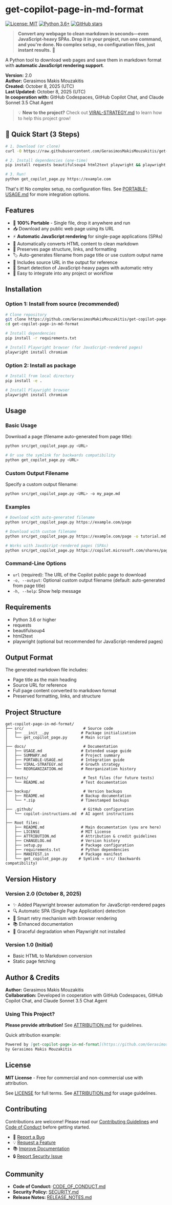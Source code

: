 # get-copilot-page-in-md-format

[![License: MIT](https://img.shields.io/badge/License-MIT-yellow.svg)](https://opensource.org/licenses/MIT)
[![Python 3.6+](https://img.shields.io/badge/python-3.6+-blue.svg)](https://www.python.org/downloads/)
[![GitHub stars](https://img.shields.io/github/stars/GerasimosMakisMouzakitis/get-copilot-page-in-md-format?style=social)](https://github.com/GerasimosMakisMouzakitis/get-copilot-page-in-md-format)

> **Convert any webpage to clean markdown in seconds—even JavaScript-heavy SPAs. Drop it in your project, run one command, and you're done. No complex setup, no configuration files, just instant results.** 🚀

A Python tool to download web pages and save them in markdown format with **automatic JavaScript rendering support**.

**Version:** 2.0  
**Author:** Gerasimos Makis Mouzakitis  
**Created:** October 8, 2025 (UTC)  
**Last Updated:** October 8, 2025 (UTC)  
**In cooperation with:** GitHub Codespaces, GitHub Copilot Chat, and Claude Sonnet 3.5 Chat Agent

> 💡 **New to the project?** Check out [VIRAL-STRATEGY.md](docs/VIRAL-STRATEGY.md) to learn how to help this project grow!

## 🎯 Quick Start (3 Steps)

```bash
# 1. Download (or clone)
curl -O https://raw.githubusercontent.com/GerasimosMakisMouzakitis/get-copilot-page-in-md-format/main/src/get_copilot_page.py

# 2. Install dependencies (one-time)
pip install requests beautifulsoup4 html2text playwright && playwright install chromium

# 3. Run!
python get_copilot_page.py https://example.com
```

That's it! No complex setup, no configuration files. See [PORTABLE-USAGE.md](docs/PORTABLE-USAGE.md) for more integration options.

## Features

- 🚀 **100% Portable** - Single file, drop it anywhere and run
- 📥 Download any public web page using its URL
- ⚡ **Automatic JavaScript rendering** for single-page applications (SPAs)
- 📝 Automatically converts HTML content to clean markdown
- 🎯 Preserves page structure, links, and formatting
- 🏷️ Auto-generates filename from page title or use custom output name
- 🔗 Includes source URL in the output for reference
- 🤖 Smart detection of JavaScript-heavy pages with automatic retry
- 🔌 Easy to integrate into any project or workflow

## Installation

### Option 1: Install from source (recommended)
```bash
# Clone repository
git clone https://github.com/GerasimosMakisMouzakitis/get-copilot-page-in-md-format.git
cd get-copilot-page-in-md-format

# Install dependencies
pip install -r requirements.txt

# Install Playwright browser (for JavaScript-rendered pages)
playwright install chromium
```

### Option 2: Install as package
```bash
# Install from local directory
pip install -e .

# Install Playwright browser
playwright install chromium
```

## Usage

### Basic Usage

Download a page (filename auto-generated from page title):
```bash
python src/get_copilot_page.py <URL>

# Or use the symlink for backwards compatibility
python get_copilot_page.py <URL>
```

### Custom Output Filename

Specify a custom output filename:
```bash
python src/get_copilot_page.py <URL> -o my_page.md
```

### Examples

```bash
# Download with auto-generated filename
python src/get_copilot_page.py https://example.com/page

# Download with custom filename
python src/get_copilot_page.py https://example.com/page -o tutorial.md

# Works with JavaScript-rendered pages (SPAs)
python src/get_copilot_page.py https://copilot.microsoft.com/shares/pages/xyz -o copilot_share.md
```

### Command-Line Options

- `url` (required): The URL of the Copilot public page to download
- `-o, --output`: Optional custom output filename (default: auto-generated from page title)
- `-h, --help`: Show help message

## Requirements

- Python 3.6 or higher
- requests
- beautifulsoup4
- html2text
- playwright (optional but recommended for JavaScript-rendered pages)

## Output Format

The generated markdown file includes:
- Page title as the main heading
- Source URL for reference
- Full page content converted to markdown format
- Preserved formatting, links, and structure

## Project Structure

```
get-copilot-page-in-md-format/
├── src/                          # Source code
│   ├── __init__.py              # Package initialization
│   └── get_copilot_page.py      # Main script
│
├── docs/                         # Documentation
│   ├── USAGE.md                 # Extended usage guide
│   ├── SUMMARY.md               # Project summary
│   ├── PORTABLE-USAGE.md        # Integration guide
│   ├── VIRAL-STRATEGY.md        # Growth strategy
│   └── REORGANIZATION.md        # Reorganization history
│
├── tests/                        # Test files (for future tests)
│   └── README.md                # Test documentation
│
├── backup/                       # Version backups
│   ├── README.md                # Backup documentation
│   └── *.zip                    # Timestamped backups
│
├── .github/                      # GitHub configuration
│   └── copilot-instructions.md  # AI agent instructions
│
├── Root files:
│   ├── README.md                # Main documentation (you are here)
│   ├── LICENSE                  # MIT License
│   ├── ATTRIBUTION.md           # Attribution & credit guidelines
│   ├── CHANGELOG.md             # Version history
│   ├── setup.py                 # Package configuration
│   ├── requirements.txt         # Python dependencies
│   ├── MANIFEST.in              # Package manifest
│   └── get_copilot_page.py     # Symlink → src/ (backwards compatibility)
```

## Version History

### Version 2.0 (October 8, 2025)
- ✨ Added Playwright browser automation for JavaScript-rendered pages
- 🔍 Automatic SPA (Single Page Application) detection
- 🔄 Smart retry mechanism with browser rendering
- 📚 Enhanced documentation
- 🎯 Graceful degradation when Playwright not installed

### Version 1.0 (Initial)
- Basic HTML to Markdown conversion
- Static page fetching

## Author & Credits

**Author:** Gerasimos Makis Mouzakitis  
**Collaboration:** Developed in cooperation with GitHub Codespaces, GitHub Copilot Chat, and Claude Sonnet 3.5 Chat Agent

### Using This Project?

**Please provide attribution!** See [ATTRIBUTION.md](ATTRIBUTION.md) for guidelines.

Quick attribution example:
```markdown
Powered by [get-copilot-page-in-md-format](https://github.com/GerasimosMakisMouzakitis/get-copilot-page-in-md-format) 
by Gerasimos Makis Mouzakitis
```

## License

**MIT License** - Free for commercial and non-commercial use with attribution.

See [LICENSE](LICENSE) for full terms. See [ATTRIBUTION.md](ATTRIBUTION.md) for usage guidelines.

## Contributing

Contributions are welcome! Please read our [Contributing Guidelines](CONTRIBUTING.md) and [Code of Conduct](CODE_OF_CONDUCT.md) before getting started.

- 🐛 [Report a Bug](https://github.com/GerasimosMakisMouzakitis/get-copilot-page-in-md-format/issues/new?template=bug_report.md)
- 💡 [Request a Feature](https://github.com/GerasimosMakisMouzakitis/get-copilot-page-in-md-format/issues/new?template=feature_request.md)
- 📚 [Improve Documentation](https://github.com/GerasimosMakisMouzakitis/get-copilot-page-in-md-format/issues/new?template=documentation.md)
- 🔒 [Report Security Issue](SECURITY.md)

## Community

- **Code of Conduct:** [CODE_OF_CONDUCT.md](CODE_OF_CONDUCT.md)
- **Security Policy:** [SECURITY.md](SECURITY.md)
- **Release Notes:** [RELEASE_NOTES.md](RELEASE_NOTES.md)